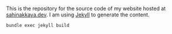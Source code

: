 This is the repository for the source code of my website hosted at [sahinakkaya.dev](https://sahinakkaya.dev).
I am using [Jekyll](https://jekyllrb.com) to generate the content.
```bash
bundle exec jekyll build
```
